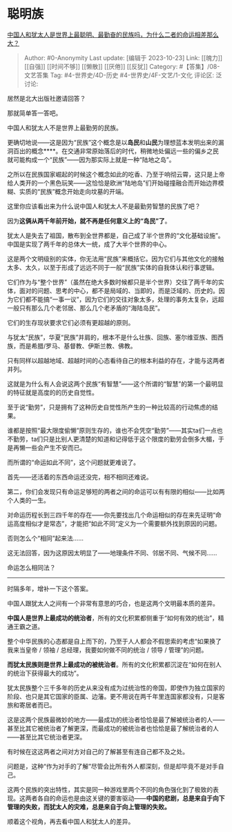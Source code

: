 # 聪明族
[中国人和犹太人是世界上最聪明、最勤奋的民族吗，为什么二者的命运相差那么大？](https://www.zhihu.com/question/413909432/answer/1409441417)

> Author: #0-Anonymity
> Last update: [编辑于 2023-10-23]
> Link: [[魄力]] [[自强]] [[时间不够]] [[懒散]] [[厌倦]] [[反犹]]
> Category: #【答集】/08-文艺答集
> Tag: #4-世界史/4D-历史 #4-世界史/4F-文艺/1-文化
> 评论区:
> 泛讨论:

居然是北大出版社邀请回答？

那就简单答一答吧。

中国人和犹太人不是世界上最勤劳的民族。

更确切地说——这是因为“民族”这个概念是以**岛民**和**山民**为理想蓝本发明出来的漏洞百出的概念****。在交通非常原始落后的时代，稍微地处偏远一些的偏乡之民就可能构成一个“民族”——因为那实际上就是一种“陆地之岛”。

之所以在民族国家崛起的时候这个概念如此的吃香、乃至于响彻云霄，这只是上帝给人类开的一个黑色玩笑——这恰恰是欧洲“陆地岛”们开始碰撞融合而开始边界模糊、实质的“民族”概念开始走向坟墓的开端。

这里你应该看出来为什么说中国人和犹太人不是最勤劳智慧的民族了吧？

因为**这俩从两千年前开始，就不再是任何意义上的“岛民”了**。

犹太人是失去了祖国，散布到全世界都是，自己成了半个世界的“文化基础设施”。中国是实现了两千年的总体大一统，成了大半个世界的中心。

这是两个文明级别的实体，你无法用“民族”来概括它。因为它们与其他文化的接触太多、太久，以至于形成了远远不同于一般“民族”实体的自我体认和行事逻辑。

它们作为与“整个世界”（虽然在绝大多数时候都只是半个世界）交往了两千年的实体，面对的问题、思考的中心，都不是局域的、当即的，而是泛域的、历史的。因为它们都不能搞“一事一议”，因为它们的交往对象太多，处理的事务太复杂，远超一般只有那么几个老邻居、那么几个老矛盾的“海陆岛民”。

它们的生存现状要求它们必须有更超越的原则。

与犹太“民族”，华夏“民族”并肩的，根本不是什么壮族、回族、塞尔维亚族、图西族，而是希腊/罗马、基督教、伊斯兰教、佛教。

只有同样以超越地域、超越时间的心态看待自己的根本利益的存在，才能与这两者并列。

这就是为什么有人会说这两个民族“有智慧”——这个所谓的“智慧”的第一个最明显的特征就是高度的的历史自觉性。

至于说“勤劳”，只是拥有了这种历史自觉性所产生的一种比较高的行动焦虑的结果。

谁都是按照“最大限度偷懒”原则生存的，谁也不会凭空“勤劳”——其实ta们一点也不勤劳，ta们只是比别人更清楚的知道和记得低于这个限度的勤劳会倒多大楣，于是再懒一些会产生不安而已。

而所谓的“命运如此不同”，这个问题就更难说了。

首先——还活着的东西命运还没完，相不相同还难说。

第二，你们会发现只有命运足够短的两者之间的命运可以有有限的相似——比如两个人类的一生。

对命运历程长到三四千年的存在——你先要找出几个命运相似的存在来先证明“命运高度相似才是常态”，才能把“如此不同“定义为一个需要额外找到原因的问题。

否则怎么个“相同”起来法……

这无法回答，因为这原因太明显了——地理条件不同、邻居不同、气候不同……

命运怎么相同法？

--------------------

时隔多年，增补一下这个答案。

中国人跟犹太人之间有一个非常有意思的巧合，也是这两个文明最本质的差异。

**中国人是世界上最成功的统治者**，所有的文化积累都侧重于“如何有效的统治”，精通王霸之道。

整个中华民族的心态都是自上而下的，乃至于人人都会不假思索的考虑“如果换了我来当皇帝 / 领袖 / 总经理，我要如何做不同的统治 / 领导 / 管理”的问题。

**而犹太民族则是世界上最成功的被统治者**。所有的文化积累都沉淀在“如何在别人的统治下获得最大的成功”。

犹太民族整个三千多年的历史从来没有成为过统治性的帝国，即使作为独立国家的阶段、也只是其它国家的臣属、边藩。更不用说在两千年里连国家都没有，只是客旅和寄居者而已。

这是这两个民族最微妙的地方——最成功的统治者恰恰是最了解被统治者的人——甚至比其它被统治者了解更深，而最成功的被统治者也恰恰是最了解统治者的人——甚至比其它统治者更深。

有时候在这这两者之间对方对自己的了解甚至有连自己都不及之处。

问题是，这种“作为对手的了解”尽管会比所有外人都深刻，但是却毕竟不是对手自己。

这两个民族的突出特性，其实是同一种游戏里两个不同的角色强化到了极致的表现。这两者各自的命运也是由这关键的要害驱动——**中国的悲剧，总是来自于向下管理的失败，而犹太人的灾难，总是来自于向上管理的失败。**

顺着这个视角，再去看中国人和犹太人的差异。
